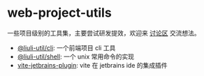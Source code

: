 # web-project-utils

一些项目级别的工具集，主要尝试研发提效，欢迎来 [讨论区](https://github.com/rxliuli/liuli-tools/discussions) 交流想法。

- [@liuli-util/cli](https://www.npmjs.com/package/@liuli-util/cli): 一个前端项目 cli 工具
- [@liuli-util/shell](https://www.npmjs.com/package/@liuli-util/shell): 一个 unix 常用命令的实现
- [vite-jetbrains-plugin](https://plugins.jetbrains.com/plugin/16897): vite 在 jetbrains ide 的集成插件
